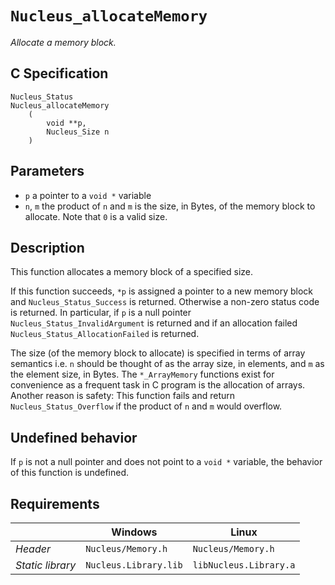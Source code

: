 # `Nucleus_allocateMemory`
*Allocate a memory block.*

## C Specification
```
Nucleus_Status
Nucleus_allocateMemory
    (
        void **p,
        Nucleus_Size n
    )
```

## Parameters
- `p` a pointer to a `void *` variable
- `n`, `m` the product of `n` and `m` is the size, in Bytes, of the memory block to allocate. Note that `0` is a valid size.

## Description
This function allocates a memory block of a specified size.

If this function succeeds, `*p` is assigned a pointer to a new memory block and `Nucleus_Status_Success` is returned.
Otherwise a non-zero status code is returned. In particular, if `p` is a null pointer `Nucleus_Status_InvalidArgument` is returned and if an allocation failed `Nucleus_Status_AllocationFailed` is returned.

The size (of the memory block to allocate) is specified in terms of array semantics i.e. `n` should be thought of as the array size, in elements, and `m` as the element size, in Bytes.
The `*_ArrayMemory` functions exist for convenience as a frequent task in C program is the allocation of arrays.
Another reason is safety: This function fails and return `Nucleus_Status_Overflow` if the product of `n` and `m` would overflow.

## Undefined behavior
If `p` is not a null pointer and does not point to a `void *` variable, the behavior of this function is undefined.

## Requirements

|                      | Windows                  | Linux                     |
|----------------------|--------------------------|---------------------------|
| *Header*             | `Nucleus/Memory.h`       | `Nucleus/Memory.h`        |
| *Static library*     | `Nucleus.Library.lib`    | `libNucleus.Library.a`    |
